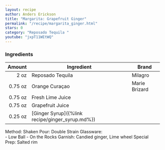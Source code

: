 ```yaml
---
layout: recipe
author: Anders Erickson
title: "Margarita: Grapefruit Ginger"
permalink: "/recipe/margarita_ginger.html"
stars: 0
category: "Reposado Tequila "
youtube: "jxpT11WEtWQ"
---
```


### Ingredients

| Amount  | Ingredient               | Brand             |
| ------: | ----------------------------------------------- | ------------- |
|    2 oz | Reposado Tequila                                | Milagro       |
| 0.75 oz | Orange Curaçao                                  | Marie Brizard |
| 0.75 oz | Fresh Lime Juice                                |
| 0.75 oz | Grapefruit Juice                                |
| 0.25 oz | [Ginger Syrup]({%link recipe/ginger_syrup.md%}) |

Method: Shaken
Pour: Double Strain
Glassware:  
    - Low Ball
    - On the Rocks
Garnish: Candied ginger, Lime wheel
Special Prep: Salted rim
